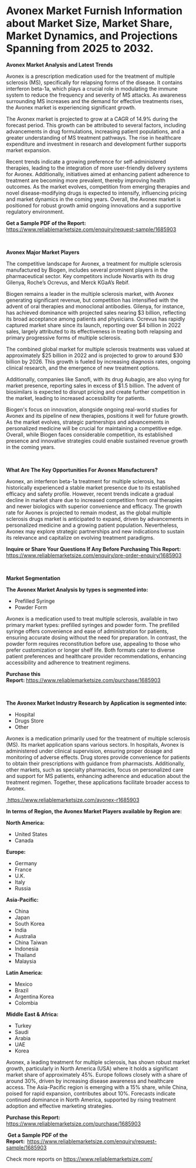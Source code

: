 <p><h1>Avonex Market Furnish Information about Market Size, Market Share, Market Dynamics, and Projections Spanning from 2025 to 2032.</h1></p><p><strong>Avonex Market Analysis and Latest Trends</strong></p>
<p><p>Avonex is a prescription medication used for the treatment of multiple sclerosis (MS), specifically for relapsing forms of the disease. It contains interferon beta-1a, which plays a crucial role in modulating the immune system to reduce the frequency and severity of MS attacks. As awareness surrounding MS increases and the demand for effective treatments rises, the Avonex market is experiencing significant growth.</p><p>The Avonex market is projected to grow at a CAGR of 14.9% during the forecast period. This growth can be attributed to several factors, including advancements in drug formulations, increasing patient populations, and a greater understanding of MS treatment pathways. The rise in healthcare expenditure and investment in research and development further supports market expansion.</p><p>Recent trends indicate a growing preference for self-administered therapies, leading to the integration of more user-friendly delivery systems for Avonex. Additionally, initiatives aimed at enhancing patient adherence to treatment are becoming more prevalent, thereby improving health outcomes. As the market evolves, competition from emerging therapies and novel disease-modifying drugs is expected to intensify, influencing pricing and market dynamics in the coming years. Overall, the Avonex market is positioned for robust growth amid ongoing innovations and a supportive regulatory environment.</p></p>
<p><strong>Get a Sample PDF of the Report:&nbsp;</strong> <a href="https://www.reliablemarketsize.com/enquiry/request-sample/1685903?utm_campaign=2747&utm_medium=2&utm_source=Github&utm_content=ia&utm_term=08032025&utm_id=avonex">https://www.reliablemarketsize.com/enquiry/request-sample/1685903</a></p>
<p>&nbsp;</p>
<p><strong>Avonex Major Market Players</strong></p>
<p><p>The competitive landscape for Avonex, a treatment for multiple sclerosis manufactured by Biogen, includes several prominent players in the pharmaceutical sector. Key competitors include Novartis with its drug Gilenya, Roche’s Ocrevus, and Merck KGaA’s Rebif. </p><p>Biogen remains a leader in the multiple sclerosis market, with Avonex generating significant revenue, but competition has intensified with the advent of oral therapies and monoclonal antibodies. Gilenya, for instance, has achieved dominance with projected sales nearing $3 billion, reflecting its broad acceptance among patients and physicians. Ocrevus has rapidly captured market share since its launch, reporting over $4 billion in 2022 sales, largely attributed to its effectiveness in treating both relapsing and primary progressive forms of multiple sclerosis.</p><p>The combined global market for multiple sclerosis treatments was valued at approximately $25 billion in 2022 and is projected to grow to around $30 billion by 2026. This growth is fueled by increasing diagnosis rates, ongoing clinical research, and the emergence of new treatment options. </p><p>Additionally, companies like Sanofi, with its drug Aubagio, are also vying for market presence, reporting sales in excess of $1.5 billion. The advent of biosimilars is expected to disrupt pricing and create further competition in the market, leading to increased accessibility for patients.</p><p>Biogen's focus on innovation, alongside ongoing real-world studies for Avonex and its pipeline of new therapies, positions it well for future growth. As the market evolves, strategic partnerships and advancements in personalized medicine will be crucial for maintaining a competitive edge. Overall, while Biogen faces considerable competition, its established presence and innovative strategies could enable sustained revenue growth in the coming years.</p></p>
<p>&nbsp;</p>
<p><strong>What Are The Key Opportunities For Avonex Manufacturers?</strong></p>
<p><p>Avonex, an interferon beta-1a treatment for multiple sclerosis, has historically experienced a stable market presence due to its established efficacy and safety profile. However, recent trends indicate a gradual decline in market share due to increased competition from oral therapies and newer biologics with superior convenience and efficacy. The growth rate for Avonex is projected to remain modest, as the global multiple sclerosis drugs market is anticipated to expand, driven by advancements in personalized medicine and a growing patient population. Nevertheless, Avonex may explore strategic partnerships and new indications to sustain its relevance and capitalize on evolving treatment paradigms.</p></p>
<p><strong>Inquire or Share Your Questions If Any Before Purchasing This Report:</strong> <a href="https://www.reliablemarketsize.com/enquiry/pre-order-enquiry/1685903?utm_campaign=2747&utm_medium=2&utm_source=Github&utm_content=ia&utm_term=08032025&utm_id=avonex">https://www.reliablemarketsize.com/enquiry/pre-order-enquiry/1685903</a></p>
<p>&nbsp;</p>
<p><strong>Market Segmentation</strong></p>
<p><strong>The Avonex Market Analysis by types is segmented into:</strong></p>
<p><ul><li>Prefilled Syringe</li><li>Powder Form</li></ul></p>
<p><p>Avonex is a medication used to treat multiple sclerosis, available in two primary market types: prefilled syringes and powder form. The prefilled syringe offers convenience and ease of administration for patients, ensuring accurate dosing without the need for preparation. In contrast, the powder form requires reconstitution before use, appealing to those who prefer customization or longer shelf life. Both formats cater to diverse patient preferences and healthcare provider recommendations, enhancing accessibility and adherence to treatment regimens.</p></p>
<p><strong>Purchase this Report:&nbsp;</strong><a href="https://www.reliablemarketsize.com/purchase/1685903?utm_campaign=2747&utm_medium=2&utm_source=Github&utm_content=ia&utm_term=08032025&utm_id=avonex">https://www.reliablemarketsize.com/purchase/1685903</a></p>
<p>&nbsp;</p>
<p><strong>The Avonex Market Industry Research by Application is segmented into:</strong></p>
<p><ul><li>Hospital</li><li>Drugs Store</li><li>Other</li></ul></p>
<p><p>Avonex is a medication primarily used for the treatment of multiple sclerosis (MS). Its market application spans various sectors. In hospitals, Avonex is administered under clinical supervision, ensuring proper dosage and monitoring of adverse effects. Drug stores provide convenience for patients to obtain their prescriptions with guidance from pharmacists. Additionally, other markets, such as specialty pharmacies, focus on personalized care and support for MS patients, enhancing adherence and education about the treatment regimen. Together, these applications facilitate broader access to Avonex.</p></p>
<p><a href="https://www.reliablemarketsize.com/avonex-r1685903?utm_campaign=2747&utm_medium=2&utm_source=Github&utm_content=ia&utm_term=08032025&utm_id=avonex">&nbsp;https://www.reliablemarketsize.com/avonex-r1685903</a></p>
<p><strong>In terms of Region, the Avonex Market Players available by Region are:</strong></p>
<p>
    <p> <strong> North America: </strong>
        <ul>
            <li>United States</li>
            <li>Canada</li>
        </ul>
        </p> 
    <p> <strong> Europe: </strong>
        <ul>
            <li>Germany</li>
            <li>France</li>
            <li>U.K.</li>
            <li>Italy</li>
            <li>Russia</li>
        </ul>
        </p> 
    <p> <strong> Asia-Pacific: </strong>
        <ul>
            <li>China</li>
            <li>Japan</li>
            <li>South Korea</li>
            <li>India</li>
            <li>Australia</li>
            <li>China Taiwan</li>
            <li>Indonesia</li>
            <li>Thailand</li>
            <li>Malaysia</li>
        </ul>
        </p> 
    <p> <strong> Latin America: </strong>
        <ul>
            <li>Mexico</li>
            <li>Brazil</li>
            <li>Argentina Korea</li>
            <li>Colombia</li>
        </ul>
        </p> 
    <p> <strong> Middle East & Africa: </strong>
        <ul>
            <li>Turkey</li>
            <li>Saudi</li>
            <li>Arabia</li>
            <li>UAE</li>
            <li>Korea</li>
        </ul>
    </p>
    </p>
<p><p>Avonex, a leading treatment for multiple sclerosis, has shown robust market growth, particularly in North America (USA) where it holds a significant market share of approximately 45%. Europe follows closely with a share of around 30%, driven by increasing disease awareness and healthcare access. The Asia-Pacific region is emerging with a 15% share, while China, poised for rapid expansion, contributes about 10%. Forecasts indicate continued dominance in North America, supported by rising treatment adoption and effective marketing strategies.</p></p>
<p><strong>Purchase this Report: </strong><a href="https://www.reliablemarketsize.com/purchase/1685903?utm_campaign=2747&utm_medium=2&utm_source=Github&utm_content=ia&utm_term=08032025&utm_id=avonex">https://www.reliablemarketsize.com/purchase/1685903</a></p>
<p>&nbsp;<strong>Get a Sample PDF of the Report:&nbsp;&nbsp;</strong><a href="https://www.reliablemarketsize.com/enquiry/request-sample/1685903?utm_campaign=2747&utm_medium=2&utm_source=Github&utm_content=ia&utm_term=08032025&utm_id=avonex">https://www.reliablemarketsize.com/enquiry/request-sample/1685903</a></p>
<p><strong></strong></p>
<p>Check more reports on <a href="https://www.reliablemarketsize.com/?utm_campaign=2747&utm_medium=2&utm_source=Github&utm_content=ia&utm_term=08032025&utm_id=avonex">https://www.reliablemarketsize.com/</a></p>